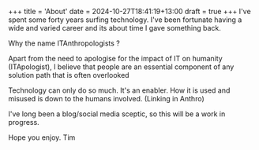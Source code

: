 +++ 
title = 'About' 
date = 2024-10-27T18:41:19+13:00 
draft = true
+++
I've spent some forty years surfing technology. I've been fortunate
having a wide and varied career and its about time I gave something
back.

Why the name ITAnthropologists ? 

Apart from the need to apologise for the impact of IT on humanity (ITApologist),
I believe that people are an essential component of any solution path 
that is often overlooked

Technology can only do so much. It's an enabler. How it is used and
misused is down to the humans involved. (Linking in Anthro)

I've long been a blog/social media sceptic, so this will be a work in progress.

Hope you enjoy.
Tim

 